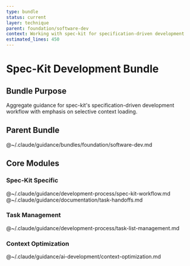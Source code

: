 ```yaml
---
type: bundle
status: current
layer: technique
parent: foundation/software-dev
context: Working with spec-kit for specification-driven development
estimated_lines: 450
---
```


# Spec-Kit Development Bundle

## Bundle Purpose
Aggregate guidance for spec-kit's specification-driven development workflow with emphasis on selective context loading.

## Parent Bundle
@~/.claude/guidance/bundles/foundation/software-dev.md

## Core Modules

### Spec-Kit Specific
@~/.claude/guidance/development-process/spec-kit-workflow.md
@~/.claude/guidance/documentation/task-handoffs.md

### Task Management
@~/.claude/guidance/development-process/task-list-management.md

### Context Optimization
@~/.claude/guidance/ai-development/context-optimization.md